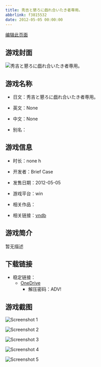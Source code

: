 ```yaml
---
title: 秀吉と懇ろに戯れ合いたき者専用。
abbrlink: f3815532
date: 2012-05-05 00:00:00
---
```

[编辑此页面](https://github.com/ACG-3/ADV3-source/blob/main/source/_posts/games/%E7%A7%80%E5%90%89%E3%81%A8%E6%87%87%E3%82%8D%E3%81%AB%E6%88%AF%E3%82%8C%E5%90%88%E3%81%84%E3%81%9F%E3%81%8D%E8%80%85%E5%B0%82%E7%94%A8%E3%80%82.md)

## 游戏封面

![秀吉と懇ろに戯れ合いたき者専用。](https://pan.timero.xyz/onedrive/img_lib_001/%E7%A7%80%E5%90%89%E3%81%A8%E6%87%87%E3%82%8D%E3%81%AB%E6%88%AF%E3%82%8C%E5%90%88%E3%81%84%E3%81%9F%E3%81%8D%E8%80%85%E5%B0%82%E7%94%A8%E3%80%82_cover.avif)


## 游戏名称

- 日文：秀吉と懇ろに戯れ合いたき者専用。
- 英文：None
- 中文：None

- 别名：


## 游戏信息

- 时长：none h
- 开发者：Brief Case
- 发售日期：2012-05-05
- 游戏平台：win
- 相关作品：

- 相关链接：[vndb](https://vndb.org/v13646)


## 游戏简介

暂无描述


## 下载链接

- 稳定链接：
    - [OneDrive](https://pan.timero.xyz/onedrive/adv_lib_001/%E7%A7%80%E5%90%89%E3%81%A8%E6%87%87%E3%82%8D%E3%81%AB%E6%88%AF%E3%82%8C%E5%90%88%E3%81%84%E3%81%9F%E3%81%8D%E8%80%85%E5%B0%82%E7%94%A8%E3%80%82)
        - 解压密码：ADV!



## 游戏截图


![Screenshot 1](https://pan.timero.xyz/onedrive/img_lib_001/%E7%A7%80%E5%90%89%E3%81%A8%E6%87%87%E3%82%8D%E3%81%AB%E6%88%AF%E3%82%8C%E5%90%88%E3%81%84%E3%81%9F%E3%81%8D%E8%80%85%E5%B0%82%E7%94%A8%E3%80%82_Screenshot_1.avif)

![Screenshot 2](https://pan.timero.xyz/onedrive/img_lib_001/%E7%A7%80%E5%90%89%E3%81%A8%E6%87%87%E3%82%8D%E3%81%AB%E6%88%AF%E3%82%8C%E5%90%88%E3%81%84%E3%81%9F%E3%81%8D%E8%80%85%E5%B0%82%E7%94%A8%E3%80%82_Screenshot_2.avif)

![Screenshot 3](https://pan.timero.xyz/onedrive/img_lib_001/%E7%A7%80%E5%90%89%E3%81%A8%E6%87%87%E3%82%8D%E3%81%AB%E6%88%AF%E3%82%8C%E5%90%88%E3%81%84%E3%81%9F%E3%81%8D%E8%80%85%E5%B0%82%E7%94%A8%E3%80%82_Screenshot_3.avif)

![Screenshot 4](https://pan.timero.xyz/onedrive/img_lib_001/%E7%A7%80%E5%90%89%E3%81%A8%E6%87%87%E3%82%8D%E3%81%AB%E6%88%AF%E3%82%8C%E5%90%88%E3%81%84%E3%81%9F%E3%81%8D%E8%80%85%E5%B0%82%E7%94%A8%E3%80%82_Screenshot_4.avif)

![Screenshot 5](https://pan.timero.xyz/onedrive/img_lib_001/%E7%A7%80%E5%90%89%E3%81%A8%E6%87%87%E3%82%8D%E3%81%AB%E6%88%AF%E3%82%8C%E5%90%88%E3%81%84%E3%81%9F%E3%81%8D%E8%80%85%E5%B0%82%E7%94%A8%E3%80%82_Screenshot_5.avif)

